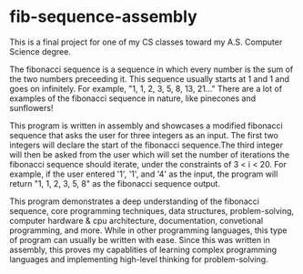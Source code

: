 # fib-sequence-assembly
This is a final project for one of my CS classes toward my A.S. Computer Science degree.

The fibonacci sequence is a sequence in which every number is the sum of the two numbers preceeding it. This sequence usually starts at 1 and 1 and goes on
infinitely. For example, "1, 1, 2, 3, 5, 8, 13, 21..." There are a lot of examples of the fibonacci sequence in nature, like pinecones and sunflowers!

This program is written in assembly and showcases a modified fibonacci sequence that asks the user for three integers as an input. 
The first two integers will declare the start of the fibonacci sequence.The third integer will then be asked from the user which will 
set the number of iterations the fibonacci sequence should iterate, under the constraints of 3 < i < 20. For example, if the user 
entered '1', '1', and '4' as the input, the program will return "1, 1, 2, 3, 5, 8" as the fibonacci sequence output. 

This program demonstrates a deep understanding of the fibonacci sequence, core programming techniques, data structures, problem-solving, 
computer hardware & cpu architecture, documentation, convetional programming, and more. While in other programming languages, this type of program 
can usually be written with ease. Since this was written in assembly, this proves my capablities of learning complex programming languages 
and implementing high-level thinking for problem-solving.
